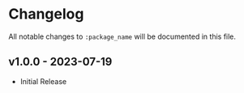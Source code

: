# Changelog

All notable changes to `:package_name` will be documented in this file.

## v1.0.0 - 2023-07-19

- Initial Release
